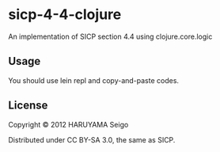 # sicp-4-4-clojure

An implementation of SICP section 4.4 using clojure.core.logic

## Usage

You should use lein repl and copy-and-paste codes.

## License

Copyright © 2012 HARUYAMA Seigo

Distributed under CC BY-SA 3.0, the same as SICP.
